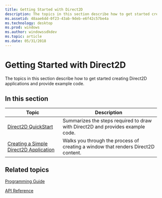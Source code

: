 ```yaml
---
title: Getting Started with Direct2D
description: The topics in this section describe how to get started creating Direct2D applications and provide example code.
ms.assetid: 48aae6dd-0f23-43ab-9deb-e6f42c57be4a
ms.technology: desktop
ms.prod: windows
ms.author: windowssdkdev
ms.topic: article
ms.date: 05/31/2018
---
```


# Getting Started with Direct2D

The topics in this section describe how to get started creating Direct2D applications and provide example code.

## In this section



| Topic                                                                        | Description                                                                                  |
|------------------------------------------------------------------------------|----------------------------------------------------------------------------------------------|
| [Direct2D QuickStart](getting-started-with-direct2d.md)<br/>          | Summarizes the steps required to draw with Direct2D and provides example code.<br/>    |
| [Creating a Simple Direct2D Application](direct2d-quickstart.md)<br/> | Walks you through the process of creating a window that renders Direct2D content.<br/> |



 

## Related topics

<dl> <dt>

[Programming Guide](programming-guide.md)
</dt> <dt>

[API Reference](reference.md)
</dt> </dl>

 

 





